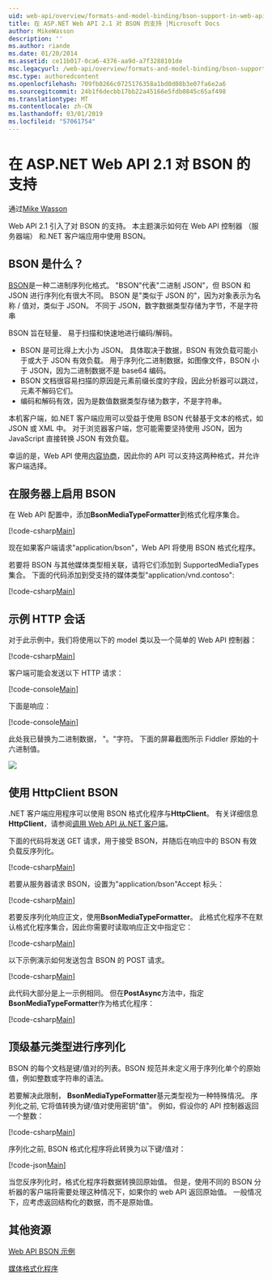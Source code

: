 ```yaml
---
uid: web-api/overview/formats-and-model-binding/bson-support-in-web-api-21
title: 在 ASP.NET Web API 2.1 对 BSON 的支持 |Microsoft Docs
author: MikeWasson
description: ''
ms.author: riande
ms.date: 01/20/2014
ms.assetid: ce11b017-0ca6-4376-aa9d-a7f3288101de
msc.legacyurl: /web-api/overview/formats-and-model-binding/bson-support-in-web-api-21
msc.type: authoredcontent
ms.openlocfilehash: 709fb0266c0725176358a1bd0d08b3e07fa6e2a6
ms.sourcegitcommit: 24b1f6decbb17bb22a45166e5fdb0845c65af498
ms.translationtype: MT
ms.contentlocale: zh-CN
ms.lasthandoff: 03/01/2019
ms.locfileid: "57061754"
---
```

<a name="bson-support-in-aspnet-web-api-21"></a>在 ASP.NET Web API 2.1 对 BSON 的支持
====================
通过[Mike Wasson](https://github.com/MikeWasson)

Web API 2.1 引入了对 BSON 的支持。 本主题演示如何在 Web API 控制器 （服务器端） 和.NET 客户端应用中使用 BSON。

## <a name="what-is-bson"></a>BSON 是什么？

[BSON](http://bsonspec.org/)是一种二进制序列化格式。 "BSON"代表"二进制 JSON"，但 BSON 和 JSON 进行序列化有很大不同。 BSON 是"类似于 JSON 的"，因为对象表示为名称 / 值对，类似于 JSON。 不同于 JSON，数字数据类型存储为字节，不是字符串

BSON 旨在轻量、 易于扫描和快速地进行编码/解码。

- BSON 是可比得上大小为 JSON。 具体取决于数据，BSON 有效负载可能小于或大于 JSON 有效负载。 用于序列化二进制数据，如图像文件，BSON 小于 JSON，因为二进制数据不是 base64 编码。
- BSON 文档很容易扫描的原因是元素前缀长度的字段，因此分析器可以跳过，元素不解码它们。
- 编码和解码有效，因为是数值数据类型存储为数字，不是字符串。

本机客户端，如.NET 客户端应用可以受益于使用 BSON 代替基于文本的格式，如 JSON 或 XML 中。 对于浏览器客户端，您可能需要坚持使用 JSON，因为 JavaScript 直接转换 JSON 有效负载。

幸运的是，Web API 使用[内容协商](content-negotiation.md)，因此你的 API 可以支持这两种格式，并允许客户端选择。

## <a name="enabling-bson-on-the-server"></a>在服务器上启用 BSON

在 Web API 配置中，添加**BsonMediaTypeFormatter**到格式化程序集合。

[!code-csharp[Main](bson-support-in-web-api-21/samples/sample1.cs)]

现在如果客户端请求"application/bson"，Web API 将使用 BSON 格式化程序。

若要将 BSON 与其他媒体类型相关联，请将它们添加到 SupportedMediaTypes 集合。 下面的代码添加到受支持的媒体类型"application/vnd.contoso":

[!code-csharp[Main](bson-support-in-web-api-21/samples/sample2.cs)]

## <a name="example-http-session"></a>示例 HTTP 会话

对于此示例中，我们将使用以下的 model 类以及一个简单的 Web API 控制器：

[!code-csharp[Main](bson-support-in-web-api-21/samples/sample3.cs)]

客户端可能会发送以下 HTTP 请求：

[!code-console[Main](bson-support-in-web-api-21/samples/sample4.cmd)]

下面是响应：

[!code-console[Main](bson-support-in-web-api-21/samples/sample5.cmd)]

此处我已替换为二进制数据， &quot;。&quot;字符。 下面的屏幕截图所示 Fiddler 原始的十六进制值。

[![](bson-support-in-web-api-21/_static/image2.png)](bson-support-in-web-api-21/_static/image1.png)

## <a name="using-bson-with-httpclient"></a>使用 HttpClient BSON

.NET 客户端应用程序可以使用 BSON 格式化程序与**HttpClient**。 有关详细信息**HttpClient**，请参阅[调用 Web API 从.NET 客户端](../advanced/calling-a-web-api-from-a-net-client.md)。

下面的代码将发送 GET 请求，用于接受 BSON，并随后在响应中的 BSON 有效负载反序列化。

[!code-csharp[Main](bson-support-in-web-api-21/samples/sample6.cs)]

若要从服务器请求 BSON，设置为"application/bson"Accept 标头：

[!code-csharp[Main](bson-support-in-web-api-21/samples/sample7.cs)]

若要反序列化响应正文，使用**BsonMediaTypeFormatter**。 此格式化程序不在默认格式化程序集合，因此你需要时读取响应正文中指定它：

[!code-csharp[Main](bson-support-in-web-api-21/samples/sample8.cs)]

以下示例演示如何发送包含 BSON 的 POST 请求。

[!code-csharp[Main](bson-support-in-web-api-21/samples/sample9.cs)]

此代码大部分是上一示例相同。 但在**PostAsync**方法中，指定**BsonMediaTypeFormatter**作为格式化程序：

[!code-csharp[Main](bson-support-in-web-api-21/samples/sample10.cs)]

## <a name="serializing-top-level-primitive-types"></a>顶级基元类型进行序列化

BSON 的每个文档是键/值对的列表。BSON 规范并未定义用于序列化单个的原始值，例如整数或字符串的语法。

若要解决此限制， **BsonMediaTypeFormatter**基元类型视为一种特殊情况。 序列化之前, 它将值转换为键/值对使用密钥"值"。 例如，假设你的 API 控制器返回一个整数：

[!code-csharp[Main](bson-support-in-web-api-21/samples/sample11.cs)]

序列化之前, BSON 格式化程序将此转换为以下键/值对：

[!code-json[Main](bson-support-in-web-api-21/samples/sample12.json)]

当您反序列化时，格式化程序将数据转换回原始值。 但是，使用不同的 BSON 分析器的客户端将需要处理这种情况下，如果你的 web API 返回原始值。 一般情况下，应考虑返回结构化的数据，而不是原始值。

## <a name="additional-resources"></a>其他资源

[Web API BSON 示例](https://aspnet.codeplex.com/SourceControl/latest#Samples/WebApi/BSONSample/)

[媒体格式化程序](media-formatters.md)
